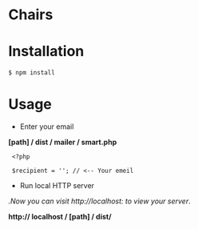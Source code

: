 # Chairs



# Installation

```$ npm install```

# Usage

* Enter your email

**[path] / dist / mailer / smart.php**

```
 <?php 

 $recipient = ''; // <-- Your emeil
```
* Run local HTTP server

<em>.Now you can visit http://localhost: to view your server</em>.

**http:// localhost / [path] / dist/**


